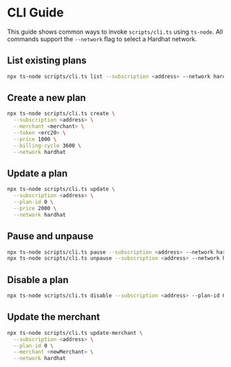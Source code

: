 # CLI Guide

This guide shows common ways to invoke `scripts/cli.ts` using `ts-node`.
All commands support the `--network` flag to select a Hardhat network.

## List existing plans

```bash
npx ts-node scripts/cli.ts list --subscription <address> --network hardhat
```

## Create a new plan

```bash
npx ts-node scripts/cli.ts create \
  --subscription <address> \
  --merchant <merchant> \
  --token <erc20> \
  --price 1000 \
  --billing-cycle 3600 \
  --network hardhat
```

## Update a plan

```bash
npx ts-node scripts/cli.ts update \
  --subscription <address> \
  --plan-id 0 \
  --price 2000 \
  --network hardhat
```

## Pause and unpause

```bash
npx ts-node scripts/cli.ts pause --subscription <address> --network hardhat
npx ts-node scripts/cli.ts unpause --subscription <address> --network hardhat
```

## Disable a plan

```bash
npx ts-node scripts/cli.ts disable --subscription <address> --plan-id 0 --network hardhat
```

## Update the merchant

```bash
npx ts-node scripts/cli.ts update-merchant \
  --subscription <address> \
  --plan-id 0 \
  --merchant <newMerchant> \
  --network hardhat
```
